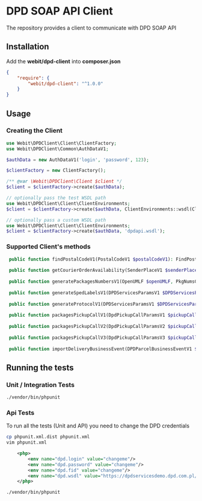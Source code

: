# DPD SOAP API Client

The repository provides a client to communicate with DPD SOAP API

## Installation

Add the **webit/dpd-client** into **composer.json**

```json
{
    "require": {
        "webit/dpd-client": "^1.0.0"
    }
}
```

## Usage

### Creating the Client

```php
use Webit\DPDClient\Client\ClientFactory;
use Webit\DPDClient\Common\AuthDataV1;

$authData = new AuthDataV1('login', 'password', 123);

$clientFactory = new ClientFactory();

/** @var \Webit\DPDClient\Client $client */
$client = $clientFactory->create($authData);

// optionally pass the test WSDL path
use Webit\DPDClient\Client\ClientEnvironments;
$client = $clientFactory->create($authData, ClientEnvironments::wsdl(ClientEnvironments::TEST));

// optionally pass a custom WSDL path
use Webit\DPDClient\Client\ClientEnvironments;
$client = $clientFactory->create($authData, 'dpdapi.wsdl');

```

### Supported Client's methods

```php
 public function findPostalCodeV1(PostalCodeV1 $postalCodeV1): FindPostalCodeResponseV1;
 
 public function getCourierOrderAvailability(SenderPlaceV1 $senderPlaceV1): GetCourierOrderAvailabilityResponseV1;
 
 public function generatePackagesNumbersV1(OpenUMLF $openUMLF, PkgNumsGenerationPolicyEnumV1 $generationPolicy): PackagesGenerationResponseV1;
  
 public function generateSpedLabelsV1(DPDServicesParamsV1 $DPDServicesParamsV1, OutputDocFormatDSPEnumV1 $outputDocFormatV1 = null, OutputDocPageFormatDSPEnumV1 $outputDocPageFormatV1 = null): PackagesGenerationResponseV1;
 
 public function generateProtocolV1(DPDServicesParamsV1 $DPDServicesParamsV1, OutputDocFormatDSPEnumV1 $outputDocFormatV1 = null, OutputDocPageFormatDSPEnumV1 $outputDocPageFormatV1 = null): PackagesGenerationResponseV1;
 
 public function packagesPickupCallV1(DpdPickupCallParamsV1 $pickupCallParams): PackagesPickupCallResponseV1;
 
 public function packagesPickupCallV2(DpdPickupCallParamsV2 $pickupCallParams): PackagesPickupCallResponseV2;
 
 public function packagesPickupCallV3(DpdPickupCallParamsV3 $pickupCallParams): PackagesPickupCallResponseV3;
 
 public function importDeliveryBusinessEvent(DPDParcelBusinessEventV1 $businessEventV1): ImportDeliveryBusinessEventResponseV1;
 ```
 
## Running the tests

### Unit / Integration Tests

```bash
./vendor/bin/phpunit
```

### Api Tests

To run all the tests (Unit and API) you need to change the DPD credentials

```bash
cp phpunit.xml.dist phpunit.xml
vim phpunit.xml
```

```xml
    <php>
        <env name="dpd.login" value="changeme"/>
        <env name="dpd.password" value="changeme"/>
        <env name="dpd.fid" value="changeme"/>
        <env name="dpd.wsdl" value="https://dpdservicesdemo.dpd.com.pl/DPDPackageObjServicesService/DPDPackageObjServices?wsdl"/>
    </php>
```

```bash
./vendor/bin/phpunit
```
